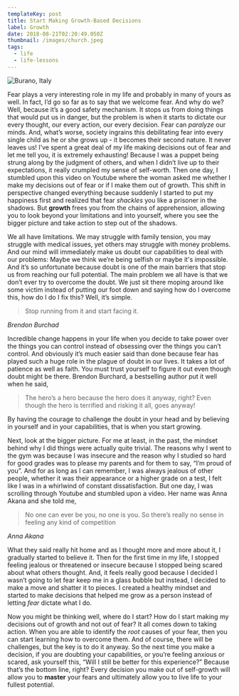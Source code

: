 ```yaml
---
templateKey: post
title: Start Making Growth-Based Decisions
label: Growth
date: 2018-08-21T02:20:49.050Z
thumbnail: /images/church.jpeg
tags:
  - life
  - life-lessons
---
```

![Burano, Italy](/images/burano2.jpg "Burano, Italy")

Fear plays a very interesting role in my life and probably in many of yours as well. In fact, I’d go so far as to say that we welcome fear. And why do we? Well, because it’s a good safety mechanism. It stops us from doing things that would put us in danger, but the problem is when it starts to dictate our every thought, our every action, our every decision. Fear can _paralyze_ our minds. And, what’s worse, society ingrains this debilitating fear into every single child as he or she grows up - it becomes their second nature. It never leaves us! I’ve spent a great deal of my life making decisions out of fear and let me tell you, it is extremely exhausting! Because I was a puppet being strung along by the judgment of others, and when I didn’t live up to their expectations, it really crumpled my sense of self-worth. Then one day, I stumbled upon this video on Youtube where the woman asked me whether I make my decisions out of fear or if I make them out of growth. This shift in perspective changed everything because suddenly I started to put my happiness first and realized that fear _shackles_ you like a prisoner in the shadows. But **growth** frees you from the chains of apprehension, allowing you to look beyond your limitations and into yourself, where you see the bigger picture and take action to step out of the shadows.

We all have limitations. We may struggle with family tension, you may struggle with medical issues, yet others may struggle with money problems. And our mind will immediately make us doubt our capabilities to deal with our problems: Maybe we think we’re being selfish or maybe it's impossible. And it’s so unfortunate because doubt is one of the main barriers that stop us from reaching our full potential. The main problem we all have is that we don’t ever try to overcome the doubt. We just sit there moping around like some victim instead of putting our foot down and saying how do I overcome this, how do I do I fix this? Well, it’s simple. 

>  Stop running from it and start facing it. 

<cite>Brendon Burchad </cite>

Incredible change happens in your life when you decide to take power over the things you can control instead of obsessing over the things you can’t control. And obviously it’s much easier said than done because fear has played such a huge role in the plague of doubt in our lives. It takes a lot of patience as well as faith. You must trust yourself to figure it out even though doubt might be there. Brendon Burchard, a bestselling author put it well when he said,

> The hero’s a hero because the hero does it anyway, right? Even though the hero is terrified and risking it all, goes anyway! 

By having the courage to challenge the doubt in your head and by believing in yourself and in your capabilities, that is when you start growing.

Next, look at the bigger picture. For me at least, in the past, the mindset behind why I did things were actually quite trivial. The reasons why I went to the gym was because I was insecure and the reason why I studied so hard for good grades was to please my parents and for them to say, “I’m proud of you”. And for as long as I can remember, I was always jealous of other people, whether it was their appearance or a higher grade on a test, I felt like I was in a whirlwind of constant dissatisfaction. But one day, I was scrolling through Youtube and stumbled upon a video. Her name was Anna Akana and she told me,

<blockquote>No one can ever be you, no one is you. So there’s really no sense in feeling any kind of competition</blockquote><cite>Anna Akana</cite>

What they said really hit home and as I thought more and more about it, I gradually started to believe it. Then for the first time in my life, I stopped feeling jealous or threatened or insecure because I stopped being scared about what others thought. And, it feels really good because I decided I wasn’t going to let fear keep me in a glass bubble but instead, I decided to make a move and shatter it to pieces. I created a healthy mindset and started to make decisions that helped me grow as a person instead of letting _fear_ dictate what I do.

Now you might be thinking well, where do I start? How do I start making my decisions out of growth and not out of fear? It all comes down to taking action. When you are able to identify the _root_ causes of your fear, then you can start learning how to overcome them. And of course, there will be challenges, but the key is to do it anyway. So the next time you make a decision, if you are doubting your capabilities, or you’re feeling anxious or scared, ask yourself this, “Will I still be better for this experience?” Because that’s the bottom line, right? Every decision you make out of self-growth will allow you to **master** your fears and ultimately allow you to live life to your fullest potential.
